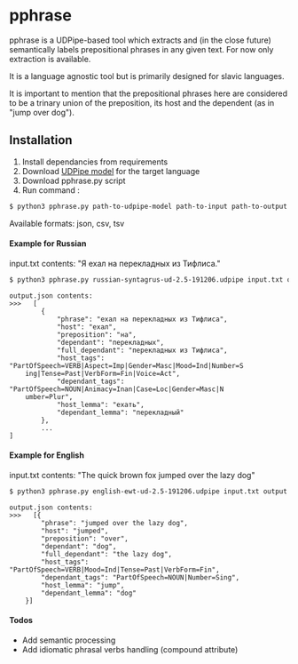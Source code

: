 # pphrase
pphrase is a UDPipe-based tool which extracts and (in the close future) semantically labels prepositional phrases in any given text.
For now only extraction is available.

It is a language agnostic tool but is primarily designed for slavic languages.

It is important to mention that the prepositional phrases here are considered to be a trinary union of the preposition, its host and the dependent (as in "jump over dog").


## Installation
1) Install dependancies from requirements
2) Download [UDPipe model](https://ufal.mff.cuni.cz/udpipe/models) for the target language
3) Download pphrase.py script
4) Run command :

```sh
$ python3 pphrase.py path-to-udpipe-model path-to-input path-to-output format

```
Available formats: json, csv, tsv

#### Example for Russian
input.txt contents:
"Я ехал на перекладных из Тифлиса."
```sh
$ python3 pphrase.py russian-syntagrus-ud-2.5-191206.udpipe input.txt output.json json

``` 
```
output.json contents:
>>>   [
        {
            "phrase": "ехал на перекладных из Тифлиса",
            "host": "ехал",
            "preposition": "на",
            "dependant": "перекладных",
            "full_dependant": "перекладных из Тифлиса",
            "host_tags": "PartOfSpeech=VERB|Aspect=Imp|Gender=Masc|Mood=Ind|Number=S
    ing|Tense=Past|VerbForm=Fin|Voice=Act",
            "dependant_tags": "PartOfSpeech=NOUN|Animacy=Inan|Case=Loc|Gender=Masc|N
    umber=Plur",
            "host_lemma": "ехать",
            "dependant_lemma": "перекладный"
        },
        ...
]
```
#### Example for English 
input.txt contents:
"The quick brown fox jumped over the lazy dog"
```sh
$ python3 pphrase.py english-ewt-ud-2.5-191206.udpipe input.txt output.json json

``` 
```
output.json contents:
>>>   [{
        "phrase": "jumped over the lazy dog",
        "host": "jumped",
        "preposition": "over",
        "dependant": "dog",
        "full_dependant": "the lazy dog",
        "host_tags": "PartOfSpeech=VERB|Mood=Ind|Tense=Past|VerbForm=Fin",
        "dependant_tags": "PartOfSpeech=NOUN|Number=Sing",
        "host_lemma": "jump",
        "dependant_lemma": "dog"
    }]

```

#### Todos

 - Add semantic processing
 - Add idiomatic phrasal verbs handling (compound attribute)
